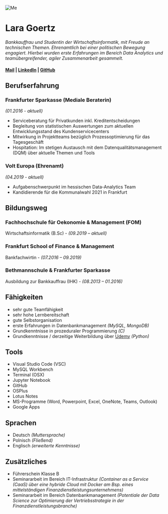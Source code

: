 ![Me](https://media-exp1.licdn.com/dms/image/C5603AQGy1Xh6euWUAg/profile-displayphoto-shrink_200_200/0/1611079889418?e=1617235200&v=beta&t=dbdHRLP99cBKtQkelOUarhAFce2NxmAsuSHb0kKVk44)  
# Lara Goertz 

_Bankkauffrau und Studentin der Wirtschaftsinformatik, mit Freude an technischen Themen. Ehrenamtlich bei einer politischen Bewegung engagiert. Hierbei wurden erste Erfahrungen im Bereich Data Analytics und teamübergreifender, agiler Zusammenarbeit gesammelt._ 

#### [Mail](lara-goertz@gmx.de) | [LinkedIn](https://www.linkedin.com/in/lara-goertz-6b0924163/) | [GitHub](https://github.com/laragoertz)


## **Berufserfahrung**

### Frankfurter Sparkasse (Mediale Beraterin)
_(01.2016 - aktuell)_
- Serviceberatung für Privatkunden inkl. Kreditentscheidungen 
- Begleitung von statistischen Auswertungen zum aktuellen Entwicklungsstand des Kundenservicecenters 
- Mitwirkung in Projektteams bezüglich Prozessoptimierung für das Tagesgeschäft
- Hospitation: Im stetigen Austausch mit dem Datenqualitätsmanagement (DQM) über aktuelle Themen und Tools
### Volt Europa (Ehrenamt)
_(04.2019 - aktuell)_
- Aufgabenschwerpunkt im hessischen Data-Analytics Team
- Kandidierende für die Kommunalwahl 2021 in Frankfurt

## **Bildungsweg**

### Fachhochschule für Oekonomie & Management (FOM) 
Wirtschaftsinformatik (B.Sc) - _(09.2019 – aktuell)_
### Frankfurt School of Finance & Management 
Bankfachwirtin - _(07.2016 – 09.2019)_
### Bethmannschule & Frankfurter Sparkasse 
Ausbildung zur Bankkauffrau (IHK) - _(08.2013 – 01.2016)_

## **Fähigkeiten**
- sehr gute Teamfähigkeit
- sehr hohe Lernbereitschaft
- gute Selbstorganisation
- erste Erfahrungen in Datenbankmanagement _(MySQL, MongoDB)_
- Grundkenntnisse in prozeduraler Programmierung _(C)_
- Grundkenntnisse / derzeitige Weiterbildung über [Udemy](https://www.udemy.com/course/complete-python-bootcamp/) _(Python)_

## **Tools**
- Visual Studio Code (VSC)
- MySQL Workbench
- Terminal (OSX)
- Jupyter Notebook
- GitHub
- OSPlus
- Lotus Notes
- MS-Programme (Word, Powerpoint, Excel, OneNote, Teams, Outlook)
- Google Apps 

## **Sprachen**
- Deutsch _(Muttersprache)_
- Polnisch _(Fließend)_
- Englisch _(erweiterte Kenntnisse)_

## **Zusätzliches**
- Führerschein Klasse B
- Seminararbeit im Bereich IT-Infrastruktur _(Container as a Service (CaaS) über eine hybride Cloud mit Docker am Bsp. eines mittelständigen       Finanzdienstleistungsunternehmens)_
- Seminararbeit im Bereich Datenbankmanagement _(Potentiale der Data Science zur Optimierung der Vertriebsstrategie in der Finanzdienstleistungsbranche)_


